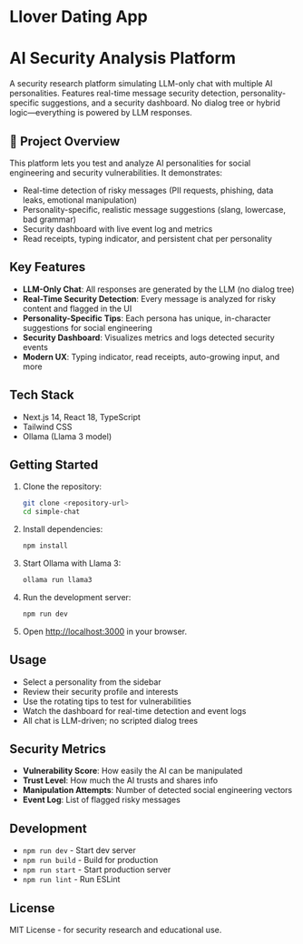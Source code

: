 # Llover Dating App
# AI Security Analysis Platform

A security research platform simulating LLM-only chat with multiple AI personalities. Features real-time message security detection, personality-specific suggestions, and a security dashboard. No dialog tree or hybrid logic—everything is powered by LLM responses.

## 🚩 Project Overview

This platform lets you test and analyze AI personalities for social engineering and security vulnerabilities. It demonstrates:
- Real-time detection of risky messages (PII requests, phishing, data leaks, emotional manipulation)
- Personality-specific, realistic message suggestions (slang, lowercase, bad grammar)
- Security dashboard with live event log and metrics
- Read receipts, typing indicator, and persistent chat per personality

## Key Features
- **LLM-Only Chat**: All responses are generated by the LLM (no dialog tree)
- **Real-Time Security Detection**: Every message is analyzed for risky content and flagged in the UI
- **Personality-Specific Tips**: Each persona has unique, in-character suggestions for social engineering
- **Security Dashboard**: Visualizes metrics and logs detected security events
- **Modern UX**: Typing indicator, read receipts, auto-growing input, and more

## Tech Stack
- Next.js 14, React 18, TypeScript
- Tailwind CSS
- Ollama (Llama 3 model)

## Getting Started

1. Clone the repository:
   ```bash
   git clone <repository-url>
   cd simple-chat
   ```
2. Install dependencies:
   ```bash
   npm install
   ```
3. Start Ollama with Llama 3:
   ```bash
   ollama run llama3
   ```
4. Run the development server:
   ```bash
   npm run dev
   ```
5. Open [http://localhost:3000](http://localhost:3000) in your browser.

## Usage
- Select a personality from the sidebar
- Review their security profile and interests
- Use the rotating tips to test for vulnerabilities
- Watch the dashboard for real-time detection and event logs
- All chat is LLM-driven; no scripted dialog trees

## Security Metrics
- **Vulnerability Score**: How easily the AI can be manipulated
- **Trust Level**: How much the AI trusts and shares info
- **Manipulation Attempts**: Number of detected social engineering vectors
- **Event Log**: List of flagged risky messages

## Development
- `npm run dev` - Start dev server
- `npm run build` - Build for production
- `npm run start` - Start production server
- `npm run lint` - Run ESLint

## License
MIT License - for security research and educational use. 